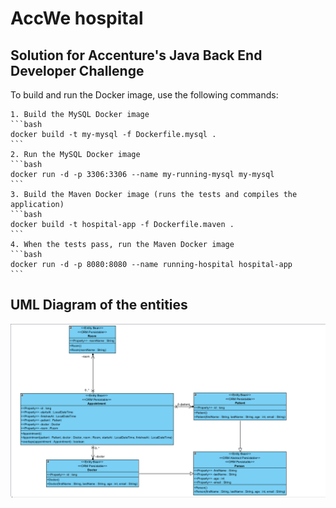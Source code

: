 # AccWe hospital

## Solution for Accenture's Java Back End Developer Challenge

To build and run the Docker image, use the following commands:
    
    1. Build the MySQL Docker image
    ```bash
    docker build -t my-mysql -f Dockerfile.mysql .
    ```
    2. Run the MySQL Docker image
    ```bash
    docker run -d -p 3306:3306 --name my-running-mysql my-mysql
    ```
    3. Build the Maven Docker image (runs the tests and compiles the application)
    ```bash
    docker build -t hospital-app -f Dockerfile.maven .
    ```
    4. When the tests pass, run the Maven Docker image
    ```bash
    docker run -d -p 8080:8080 --name running-hospital hospital-app
    ```

## UML Diagram of the entities
![UML Diagram](uml_diagram.png)
